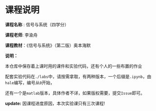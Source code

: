# 课程说明

**课程名称** : 信号与系统（四学分）

**课程老师**: 李渝舟

**课程教材**：《信号与系统》（第二版）奥本海默

**说明：**

本仓库中保存着上课时用的课件和实验代码，还有个人的一些布置的作业

配套实验代码在`./labs`中，请按需拿取，有两种版本，一个后缀是`.ipynb`，由`hale`编写，编号从`0`开始，

还有一个是`matlab`版本，具体作者不详，如果版权需要，提交`Issue`即可。

**update:** 因课程进度原因，本次实验课只有三次课程!
